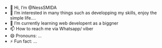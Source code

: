 - 👋 Hi, I’m @NessSMIDA
- 👀 I’m interested in many things such as developping my skills, enjoy the simple life....
- 🌱 I’m currently learning web developent as a biggner 
- 📫 How to reach me via Whatsapp/ viber 
- 😄 Pronouns: ...
- ⚡ Fun fact: ...

<!---
NessSMIDA/NessSMIDA is a ✨ special ✨ repository because its `README.md` (this file) appears on your GitHub profile.
You can click the Preview link to take a look at your changes.
--->
